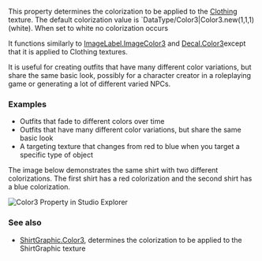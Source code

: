 This property determines the colorization to be applied to the [Clothing](https://developer.roblox.com/en-us/api-reference/class/Clothing) texture. The default colorization value is \`DataType/Color3|Color3.new(1,1,1) (white). When set to white no colorization occurs

It functions similarly to [ImageLabel.ImageColor3](https://developer.roblox.com/en-us/api-reference/property/ImageLabel/ImageColor3) and [Decal.Color3](https://developer.roblox.com/en-us/api-reference/property/Decal/Color3)except that it is applied to Clothing textures.

It is useful for creating outfits that have many different color variations, but share the same basic look, possibly for a character creator in a roleplaying game or generating a lot of different varied NPCs.

### Examples

*   Outfits that fade to different colors over time
*   Outfits that have many different color variations, but share the same basic look
*   A targeting texture that changes from red to blue when you target a specific type of object

The image below demonstrates the same shirt with two different colorizations. The first shirt has a red colorization and the second shirt has a blue colorization.

![Color3 Property in Studio Explorer](https://developer.roblox.com/assets/blt5d44b95d3405bce0/ClothingColor3.png)

### See also

*   [ShirtGraphic.Color3](https://developer.roblox.com/en-us/api-reference/property/ShirtGraphic/Color3), determines the colorization to be applied to the ShirtGraphic texture